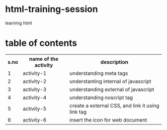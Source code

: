 # html-training-session
learning html
# table of contents
<table>
  <tr>
    <th>s.no</th>
    <th>name of the activity</th>
    <th>description</th>
<tr>
  <td>1</td>
  <td>activity-1</td>
  <td>understanding meta tags</td>
  </tr>
  <tr>
  <td>2</td>
  <td>activity-2</td>
  <td>understanting internal of javascript</td>
  </tr>
  <tr>
  <td>3</td>
  <td>activity-3</td>
  <td>understanding external of javascript</td>
  </tr>
  <tr>
  <td>4</td>
  <td>activity-4</td>
  <td>understanding noscript tag</td>
  </tr>
  <tr>
  <td>5</td>
  <td>activity-5</td>
  <td>create a external CSS, and link it using link tag</td>
  </tr>
  <tr>
  <td>6</td>
  <td>activity-6</td>
  <td>insert the icon for web document</td>
  </tr>
  
</table>
  
